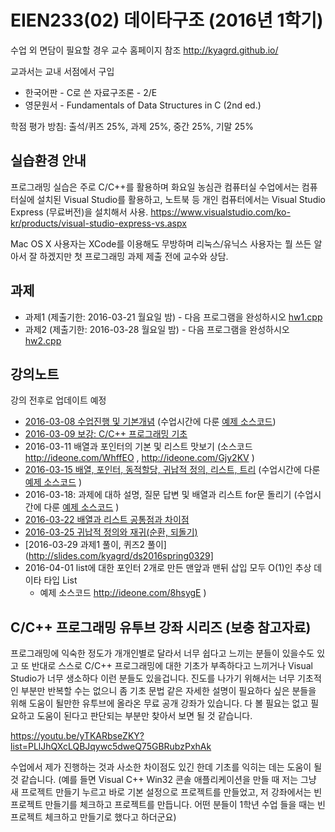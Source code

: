 # EIEN233(02) 데이타구조 (2016년 1학기)

수업 외 면담이 필요할 경우 교수 홈페이지 참조
http://kyagrd.github.io/

교과서는 교내 서점에서 구입
* 한국어판 - C로 쓴 자료구조론 - 2/E
* 영문원서 - Fundamentals of Data Structures in C (2nd ed.)

학점 평가 방침: 출석/퀴즈 25%, 과제 25%, 중간 25%, 기말 25%


## 실습환경 안내
프로그래밍 실습은 주로 C/C++를 활용하며
화요일 농심관 컴퓨터실 수업에서는 컴퓨터실에 설치된 Visual Studio를 활용하고,
노트북 등 개인 컴퓨터에서는 Visual Studio Express (무료버전)을 설치해서 사용.
https://www.visualstudio.com/ko-kr/products/visual-studio-express-vs.aspx

Mac OS X 사용자는 XCode를 이용해도 무방하며
리눅스/유닉스 사용자는 뭘 쓰든 알아서 잘 하겠지만
첫 프로그래밍 과제 제출 전에 교수와 상담.

## 과제
* 과제1 (제출기한: 2016-03-21 월요일 밤) - 다음 프로그램을 완성하시오 [hw1.cpp](https://github.com/kyagrd/eien233ds/blob/master/dirs/hw1/hw1.cpp) 
* 과제2 (제출기한: 2016-03-28 월요일 밤) - 다음 프로그램을 완성하시오 [hw2.cpp](https://github.com/kyagrd/eien233ds/blob/master/dirs/hw2/hw2.cpp) 

## 강의노트
강의 전후로 업데이트 예정

* [2016-03-08 수업진행 및 기본개념](https://slides.com/kyagrd/ds2016spring0308) (수업시간에 다룬 [예제 소스코드](https://github.com/kyagrd/eien233ds/tree/master/dirs/0308))
* [2016-03-09 보강: C/C++ 프로그래밍 기초](https://github.com/kyagrd/eien233ds/tree/master/dirs/0309)
* 2016-03-11 배열과 포인터의 기본 및 리스트 맛보기 (소스코드 http://ideone.com/WhffEO , http://ideone.com/Gjy2KV  )
* [2016-03-15 배열, 포인터, 동적할당, 귀납적 정의, 리스트, 트리](https://slides.com/kyagrd/ds2016spring0315) (수업시간에 다룬 [예제 소스코드](https://github.com/kyagrd/eien233ds/tree/master/dirs/0315) )
* 2016-03-18: 과제에 대하 설명, 질문 답변 및 배열과 리스트 for문 돌리기 (수업시간에 다룬 [예제 소스코드](https://github.com/kyagrd/eien233ds/tree/master/dirs/0318) )
* [2016-03-22 배열과 리스트 공통점과 차이점](https://slides.com/kyagrd/ds2016spring0322)
* [2016-03-25 귀납적 정의와 재귀(순환, 되돌기)](https://slides.com/kyagrd/ds2016spring0325)
* [2016-03-29 과제1 풀이, 퀴즈2 풀이](http://slides.com/kyagrd/ds2016spring0329]
* 2016-04-01 list에 대한 포인터 2개로 만든 맨앞과 맨뒤 삽입 모두 O(1)인 추상 데이타 타입 List
  * 예제 소스코드 http://ideone.com/8hsygE )

## C/C++ 프로그래밍 유투브 강좌 시리즈 (보충 참고자료)
프로그래밍에 익숙한 정도가 개개인별로 달라서 너무 쉽다고 느끼는 분들이 있을수도
있고 또 반대로 스스로 C/C++ 프로그래밍에 대한 기초가 부족하다고 느끼거나
Visual Studio가 너무 생소하다 이런 분들도 있을겁니다. 진도를 나가기 위해서는
너무 기초적인 부분만 반복할 수는 없으니 좀 기초 문법 같은 자세한 설명이 필요하다
싶은 분들을 위해 도움이 될만한 유투브에 올라온 무료 공개 강좌가 있습니다.
다 볼 필요는 없고 필요하고 도움이 된다고 판단되는 부분만 찾아서 보면 될 것 같습니다.

https://youtu.be/yTKARbseZKY?list=PLlJhQXcLQBJqywc5dweQ75GBRubzPxhAk

수업에서 제가 진행하는 것과 사소한 차이점도 있긴 한데 기초를 익히는 데는 도움이 될 것 같습니다.
(예를 들면 Visual C++ Win32 콘솔 애플리케이션을 만들 때 저는
그냥 새 프로젝트 만들기 누르고 바로 기본 설정으로 프로젝트를 만들었고,
저 강좌에서는 빈 프로젝트 만들기를 체크하고 프로젝트를 만듭니다.
어떤 분들이 1학년 수업 들을 때는 빈 프로젝트 체크하고 만들기로 했다고 하더군요)
